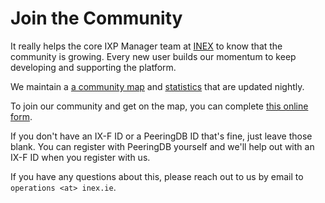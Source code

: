 # Join the Community

It really helps the core IXP Manager team at [INEX](https://www.inex.ie/) to know that the community is growing. Every new user builds our momentum to keep developing and supporting the platform.

We maintain a [a community map](https://www.ixpmanager.org/community/world-map) and [statistics](https://www.ixpmanager.org/community/statistics) that are updated nightly.

To join our community and get on the map, you can complete [this online form](https://www.ixpmanager.org/community/users/submit).

If you don't have an IX-F ID or a PeeringDB ID that's fine, just leave those blank. You can register with PeeringDB yourself and we'll help out with an IX-F ID when you register with us.

If you have any questions about this, please reach out to us by email to `operations <at> inex.ie`.
